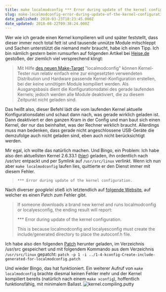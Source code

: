 ```yaml
---
title: make localmodconfig *** Error during update of the kernel configuration.
slug: make-localmodconfig-error-during-update-of-the-kernel-configuration
date_published: 2010-03-23T18:23:45.000Z
date_updated: 2018-08-22T09:38:24.000Z
---
```


Wer wie ich gerade einen Kernel kompilieren will und später feststellt, dass dieser immer noch total fett ist und tausende unnütze Module mitschleppt und Sachen unterstützt die niemand mehr braucht, habe ich einen Tipp. Ich bin nämlich gestern beim rumsurfen auf folgenden Artikel bei [Heise.de](http://www.heise.de/open/artikel/Konfiguration-Storage-Audio-und-Video-870447.html) gestoßen, der ziemlich viel versprechend klingt:

> Mit Hilfe [des neuen Make-Target](http://git.kernel.org/git/?p=linux/kernel/git/torvalds/linux-2.6.git;a=commitdiff;h=281c9dadc31ffd9f3cf637553134fefe75e849da) "localmodconfig" können Kernel-Tester nun relativ einfach eine zur eingesetzten verwendeten Distribution und Hardware passende Kernel-Konfiguration erstellen, bei der keine unnötigen Module kompiliert werden. Als Ausgangsbasis dient die Konfigurationsdatei des gerade laufenden Kernels; jedoch werden alle Module deaktiviert, die zu diesem Zeitpunkt nicht geladen sind.

Das heißt also, dieser Befehl lädt die vom laufenden Kernel aktuelle Konfigurationsdatei und schaut dann nach, was gerade wirklich geladen ist. Dann deaktiviert er den ganzen Kram in der Config und man baut sich einen Kernel, der nur das beinhaltet, was der Rechner wirklich braucht. Allerdings muss man bedenken, dass gerade nicht angeschlossene USB-Geräte die demzufolge auch nicht geladen sind, eben auch nicht berücksichtigt werden.

Mir egal, ich wollte das natürlich machen. Und Bingo, ein Problem: Ich habe also den aktuellsten Kernel 2.6.33.1 ([hier](http://www.kernel.org/pub/linux/kernel/v2.6/linux-2.6.33.1.tar.bz2)) geladen, ihn ordentlich nach /usr/src entpackt und per Symlink auf `/usr/src/linux` verlinkt. Wenn ich nun aber `make localmodconfig` laufen lies, quittierte er den Dienst immer mit diesem Fehler.

>     *** Error during update of the kernel configuration.

Nach diverser *googlelei* stieß ich letztendlich auf [folgende Website](https://patchwork.kernel.org/patch/76729/), auf welcher es einen Patch zum Fehler gibt.

> If someone downloads a brand new kernel and runs localmodconfig or localyesconfig, the ending result will report:
> 
> *** Error during update of the kernel configuration.
> 
> This is because localmodconfig and localyesconfig must create the include/generated directory to place the autoconf.h file.

Ich habe also den folgenden [Patch](https://patchwork.kernel.org/patch/76729/raw/) herunter geladen, im Verzeichnis /usr/src gespeichert und mit folgendem Kommando aus dem Verzeichnis `/usr/src/linux` gepatcht:
`patch -p 1 -i ../1-4-kconfig-Create-include-generated-for-localmodconfig.patch`

Und wieder Bingo, das hat funktioniert. Ein weiterer Aufruf von `make localmodconfig` brachte diesmal keinen Fehler mehr und der Kernel kompiliert bereits (natürlich nach einem `make xconfig`), hoffentlich funktionsfähig, mit minimalem Ballast.
![kernel.compiling.putty](//picdump.thafaker.de/2010/03/kernel.compiling.putty_thumb.png)
